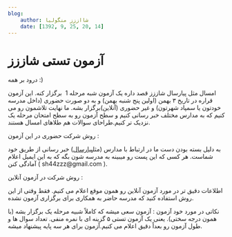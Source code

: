 ```yaml
---
blog:
    author: شااززز منگولیا
    date: [1392, 9, 25, 20, 14]
---
```

# آزمون تستی شاززز

<div class="cnt">
درود بر همه :)<p></p>
<p>امسال مثل پیارسال شاززز قصد داره یک آزمون شبه مرحله 1  برگزار کنه. این آزمون قراره در تاریخ ۳ بهمن (اولین پنج شنبه بهمن) و به دو صورت حضوری (داخل مدرسه خودتون یا سمپاد شهرتون) و غیر حضوری (آنلاین)برگزار بشه. ما نهایت تلاشمون رو می کنیم که به مدارس مختلف خبر رسانی کنیم و سطح آزمون رو به سطح امتحان مرحله یک نزدیک تر کنیم.طراحای سوالات هم طلاهای امسال هستند.</p>
<p>روش شرکت حضوری در این آزمون :</p>
<p>به دلیل بسته بودن دست ما در ارتباط با مدارس (مثل<a href="http://shaazzz.blogfa.com/post-127.aspx" target="_blank">پیارسال</a>) خبر رسانی از طریق خود شماست. هر کسی که این پست رو میبینه به مدرسه شون بگه که به این ایمیل اعلام آمادگی کنن ( sh44zzz@gmail.com ).</p>
<p>روش شرکت در آزمون آنلاین :</p>
<p>اطلاعات دقیق تر در مورد آزمون آنلاین رو همون موقع اعلام می کنیم. فقط وقتی از این روش استفاده کنید که مدرسه حاضر به همکاری برای برگزاری آزمون نشده.</p>
<p>نکاتی در مورد خود آزمون : آزمون سعی میشه که کاملاً شبیه مرحله یک برگزار بشه (با همون درجه سختی). یعنی یک آزمون تستی ۵ گزینه ای با نمره منفی. تعداد سوال ها و طول آزمون رو بعداً دقیق اعلام می کنیم.آزمون برای هر سه پایه پیشنهاد میشه.</p>
<p></p>
</div>

